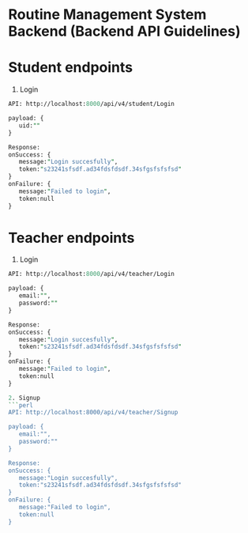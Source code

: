 # Routine Management System Backend (Backend API Guidelines)

# Student endpoints
1. Login
```perl
API: http://localhost:8000/api/v4/student/Login

payload: {
   uid:""
}

Response:
onSuccess: {
   message:"Login succesfully",
   token:"s23241sfsdf.ad34fdsfdsdf.34sfgsfsfsfsd"
}
onFailure: {
   message:"Failed to login",
   token:null
}
```
# Teacher endpoints
1. Login
```perl
API: http://localhost:8000/api/v4/teacher/Login

payload: {
   email:"",
   password:""
}

Response:
onSuccess: {
   message:"Login succesfully",
   token:"s23241sfsdf.ad34fdsfdsdf.34sfgsfsfsfsd"
}
onFailure: {
   message:"Failed to login",
   token:null
}

2. Signup
```perl
API: http://localhost:8000/api/v4/teacher/Signup

payload: {
   email:"",
   password:""
}

Response:
onSuccess: {
   message:"Login succesfully",
   token:"s23241sfsdf.ad34fdsfdsdf.34sfgsfsfsfsd"
}
onFailure: {
   message:"Failed to login",
   token:null
}
```
